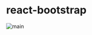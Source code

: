 # react-bootstrap

![main](https://user-images.githubusercontent.com/15815226/64493643-09cf1780-d259-11e9-9764-a539cd481a50.png)


